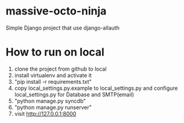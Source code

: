 massive-octo-ninja
==================

Simple Django project that use django-allauth


How to run on local
===================

1. clone the project from github to local
2. install virtualenv and activate it
3. "pip install -r requirements.txt"
4. copy local_settings.py.example to local_settings.py and configure local_settings.py for Database and SMTP(email)
5. "python manage.py syncdb"
6. "python manage.py runserver"
7. visit http://127.0.0.1:8000

